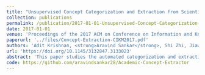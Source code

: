 ```yaml
---
title: "Unsupervised Concept Categorization and Extraction from Scientific Document Titles"
collection: publications
permalink: /publication/2017-01-01-Unsupervised-Concept-Categorization-and-Extraction-from-Scientific-Document-Titles
date: 2017-01-01
venue: 'Proceedings of the 2017 ACM on Conference on Information and Knowledge Management, CIKM 2017, Singapore, November 06 - 10, 2017'
paperurl: '../files/Concept-Extraction-CIKM2017.pdf'
authors: 'Adit Krishnan, <strong>Aravind Sankar</strong>, Shi Zhi, Jiawei Han'
url: 'https://doi.org/10.1145/3132847.3133023'
abstract: 'This paper studies the automated categorization and extraction of scientific concepts from titles of scientific articles, in order to gain a deeper understanding of their key contributions and facilitate the construction of a generic academic knowledgebase. Towards this goal, we propose an unsupervised, domain-independent, and scalable two-phase algorithm to type and extract key concept mentions into aspects of interest (e.g., Techniques, Applications, etc.). In the first phase of our algorithm we proposePhraseType, a probabilistic generative model which exploits textual features and limited POS tags to broadly segment text snippets into aspect-typed phrases. We extend this model to simultaneously learn aspect-specific features and identify academic domains in multi-domain corpora, since the two tasks mutually enhance each other. In the second phase, we propose an approach based on adaptor grammars to extract fine grained concept mentions from the aspect-typed phrases without the need for any external resources or human effort, in a purely data-driven manner. We apply our technique to study literature from diverse scientific domains and show significant gains over state-of-the-art concept extraction techniques. We also present a qualitative analysis of the results obtained.'
code: https://github.com/aravindsankar28/Academic-Concept-Extractor
---
```

